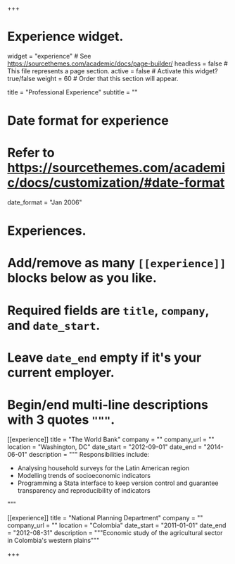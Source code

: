 +++
# Experience widget.
widget = "experience"  # See https://sourcethemes.com/academic/docs/page-builder/
headless = false  # This file represents a page section.
active = false  # Activate this widget? true/false
weight = 60  # Order that this section will appear.

title = "Professional Experience"
subtitle = ""

# Date format for experience
#   Refer to https://sourcethemes.com/academic/docs/customization/#date-format
date_format = "Jan 2006"

# Experiences.
#   Add/remove as many `[[experience]]` blocks below as you like.
#   Required fields are `title`, `company`, and `date_start`.
#   Leave `date_end` empty if it's your current employer.
#   Begin/end multi-line descriptions with 3 quotes `"""`.
[[experience]]
  title = "The World Bank"
  company = ""
  company_url = ""
  location = "Washington, DC"
  date_start = "2012-09-01"
  date_end = "2014-06-01"
  description = """
  Responsibilities include:
  
  * Analysing household surveys for the Latin American region
  * Modelling trends of socioeconomic indicators
  * Programming a Stata interface to keep version control and guarantee transparency and reproducibility of indicators
 
  """

[[experience]]
  title = "National Planning Department"
  company = ""
  company_url = ""
  location = "Colombia"
  date_start = "2011-01-01"
  date_end = "2012-08-31"
  description = """Economic study of the agricultural sector in Colombia's western plains"""

+++


